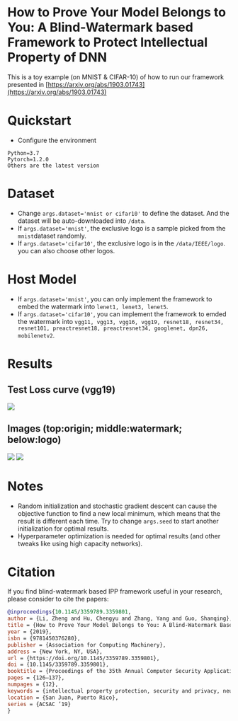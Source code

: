 # How to Prove Your Model Belongs to You: A Blind-Watermark based Framework to Protect Intellectual Property of DNN

This is a toy example (on MNIST & CIFAR-10) of how to run our framework presented in [https://arxiv.org/abs/1903.01743](https://arxiv.org/abs/1903.01743)

# Quickstart
* Configure the environment
```
Python=3.7
Pytorch=1.2.0
Others are the latest version
```

# Dataset
* Change `args.dataset='mnist or cifar10'` to define the dataset. And the dataset will be auto-downloaded into `/data`.
* If `args.dataset='mnist'`,  the exclusive logo is a sample picked from the `mnist`dataset randomly.
* If `args.dataset='cifar10'`, the exclusive logo is in the `/data/IEEE/logo`. you can also choose other logos.

# Host Model
* If `args.dataset='mnist'`, you can only implement the framework to embed the watermark into `lenet1, lenet3, lenet5`.
* If `args.dataset='cifar10'`, you can implement the framework to emded the watermark into `vgg11, vgg13, vgg16, vgg19, resnet18, resnet34, resnet101, preactresnet18, preactresnet34, googlenet, dpn26, mobilenetv2`.

# Results
## Test Loss curve (vgg19)
<img src="runs/loss_curve.png">

## Images (top:origin;  middle:watermark;  below:logo)

<img src="runs/mnist.png">

<img src="runs/cifar10.png">

# Notes
* Random initialization and stochastic gradient descent can cause the objective function to find a new local minimum, which means that the result is different each time. Try to change `args.seed` to start another initialization for optimal results.
* Hyperparameter optimization is needed for optimal results (and other tweaks like using high capacity networks). 

# Citation
If you find  blind-watermark based IPP framework useful in your research, please consider to cite the papers:
```BibTeX
@inproceedings{10.1145/3359789.3359801,
author = {Li, Zheng and Hu, Chengyu and Zhang, Yang and Guo, Shanqing},
title = {How to Prove Your Model Belongs to You: A Blind-Watermark Based Framework to Protect Intellectual Property of DNN},
year = {2019},
isbn = {9781450376280},
publisher = {Association for Computing Machinery},
address = {New York, NY, USA},
url = {https://doi.org/10.1145/3359789.3359801},
doi = {10.1145/3359789.3359801},
booktitle = {Proceedings of the 35th Annual Computer Security Applications Conference},
pages = {126–137},
numpages = {12},
keywords = {intellectual property protection, security and privacy, neural networks, blind watermark},
location = {San Juan, Puerto Rico},
series = {ACSAC ’19}
}
```


